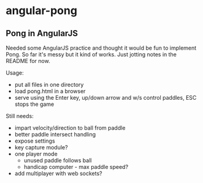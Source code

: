 # angular-pong
## Pong in AngularJS

Needed some AngularJS practice and thought it would be fun to implement Pong. So far it's messy but it kind of works. Just jotting notes in the README for now.

Usage:

- put all files in one directory
- load pong.html in a browser
- serve using the Enter key, up/down arrow and w/s control paddles, ESC stops the game

Still needs:

- impart velocity/direction to ball from paddle
- better paddle intersect handling
- expose settings
- key capture module?
- one player mode
  * unused paddle follows ball
  * handicap computer - max paddle speed?
- add multiplayer with web sockets?
